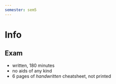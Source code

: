 ```yaml
---
semester: sem5
---
```


# Info
## Exam
- written, 180 minutes
- no aids of any kind
- 6 pages of *handwritten* cheatsheet, not printed


